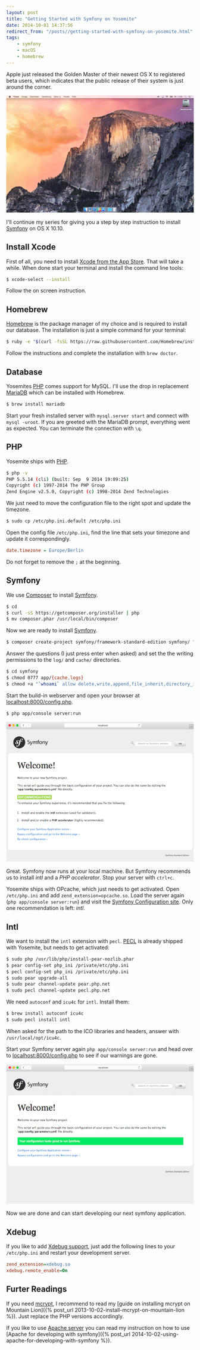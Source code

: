 ```yaml
---
layout: post
title: "Getting Started with Symfony on Yosemite"
date: 2014-10-01 14:37:56
redirect_from: "/posts//getting-started-with-symfony-on-yosemite.html"
tags:
    - symfony
    - macOS
    - homebrew
---
```


Apple just released the Golden Master of their newest OS X to registered beta users, which indicates that the public release of their system is just around the corner.

![Fresh installed Yosemite](/images/blog/yosemite.png)

I'll continue my series for giving you a step by step instruction to install [Symfony](http://symfony.com) on OS X 10.10.

## Install Xcode

First of all, you need to install [Xcode from the App Store](https://itunes.apple.com/de/app/xcode/id497799835?mt=12). That will take a while. When done start your terminal and install the command line tools:

```bash
$ xcode-select --install
```

Follow the on screen instruction.

## Homebrew

[Homebrew](http://brew.sh/) is the package manager of my choice and is required to install our database. The installation is just a simple command for your terminal:

```bash
$ ruby -e "$(curl -fsSL https://raw.githubusercontent.com/Homebrew/install/master/install)"
```

Follow the instructions and complete the installation with `brew doctor`.

## Database

Yosemites [PHP](http://php.net) comes support for MySQL. I'll use the drop in replacement [MariaDB](https://mariadb.org) which can be installed with Homebrew.

```bash
$ brew install mariadb
```

Start your fresh installed server with `mysql.server start` and connect with `mysql -uroot`. If you are greeted with the MariaDB prompt, everything went as expected. You can terminate the connection with `\q`.

## PHP

Yosemite ships with [PHP](http://php.net).

```bash
$ php -v
PHP 5.5.14 (cli) (built: Sep  9 2014 19:09:25) 
Copyright (c) 1997-2014 The PHP Group
Zend Engine v2.5.0, Copyright (c) 1998-2014 Zend Technologies
```

We just need to move the configuration file to the right spot and update the timezone.

```bash
$ sudo cp /etc/php.ini.default /etc/php.ini
```

Open the config file `/etc/php.ini`, find the line that sets your timezone and update it correspondingly.

```ini
date.timezone = Europe/Berlin
```

Do not forget to remove the `;` at the beginning.

## Symfony

We use [Composer](https://getcomposer.org) to install [Symfony](http://symfony.com).

```bash
$ cd
$ curl -sS https://getcomposer.org/installer | php
$ mv composer.phar /usr/local/bin/composer
```

Now we are ready to install [Symfony](http://symfony.com).

```bash
$ composer create-project symfony/framework-standard-edition symfony/ "2.5.*"
```

Answer the questions (I just press enter when asked) and set the the writing permissions to the `log/` and `cache/` directories.

```bash
$ cd symfony
$ chmod 0777 app/{cache,logs}
$ chmod +a "`whoami` allow delete,write,append,file_inherit,directory_inherit" app/{cache,logs}
```

Start the build-in webserver and open your browser at [localhost:8000/config.php](http://localhost:8000/config.php).

```bash
$ php app/console server:run
```

![Symfony is working!](/images/blog/yosemite-symfony-start.png)

Great. Symfony now runs at your local machine. But Symfony recommends us to install _intl_ and a _PHP accelerator_. Stop your server with `ctrl+c`.

Yosemite ships with OPcache, which just needs to get activated. Open `/etc/php.ini` and add `zend_extension=opcache.so`. Load the server again (`php app/console server:run`) and visit the [Symfony Configuration site](http://localhost:8000/config.php). Only one recommendation is left: _intl_.

## Intl

We want to install the `intl` extension with `pecl`. [PECL](http://pecl.php.net) is already shipped with Yosemite, but needs to get activated:

```bash
$ sudo php /usr/lib/php/install-pear-nozlib.phar
$ pear config-set php_ini /private/etc/php.ini
$ pecl config-set php_ini /private/etc/php.ini
$ sudo pear upgrade-all
$ sudo pear channel-update pear.php.net
$ sudo pecl channel-update pecl.php.net
```

We need `autoconf` and `icu4c` for `intl`. Install them:

```bash
$ brew install autoconf icu4c
$ sudo pecl install intl
```

When asked for the path to the ICO libraries and headers, answer with `/usr/local/opt/icu4c`.

Start your Symfony server again `php app/console server:run` and head over to [localhost:8000/config.php](http://localhost:8000/config.php) to see if our warnings are gone.

![Symfony works now with all requirements.](/images/blog/yosemite-symfony-success.png)

Now we are done and can start developing our next symfony application.

## Xdebug

If you like to add [Xdebug support](http://xdebug.org), just add the following lines to your `/etc/php.ini` and restart your development server.

```ini
zend_extension=xdebug.so
xdebug.remote_enable=On
```

## Furter Readings

If you need [mcrypt](http://mcrypt.sourceforge.net), I recommend to read my [guide on installing mcrypt on Mountain Lion]({% post_url 2013-10-02-install-mcrypt-on-mountain-lion %}). Just replace the PHP versions accordingly.

If you like to use [Apache server](http://httpd.apache.org) you can read my instruction on how to use [Apache for developing with symfony]({% post_url 2014-10-02-using-apache-for-developing-with-symfony %}).
